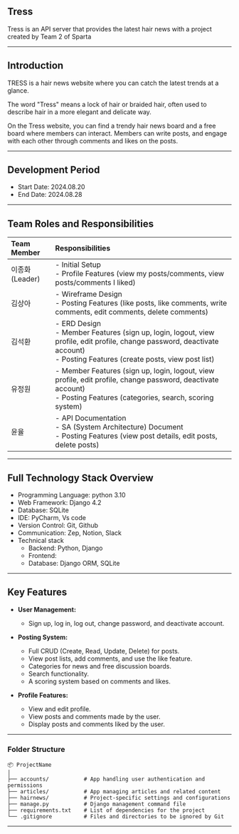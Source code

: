 ## Tress
Tress is an API server that provides the latest hair news with a project created by Team 2 of Sparta

---

## Introduction
TRESS is a hair news website where you can catch the latest trends at a glance.

The word "Tress" means a lock of hair or braided hair, often used to describe hair in a more elegant and delicate way.

On the Tress website, you can find a trendy hair news board and a free board where members can interact. Members can write posts, and engage with each other through comments and likes on the posts.

---

## Development Period
- Start Date: 2024.08.20
- End Date: 2024.08.28

---
## Team Roles and Responsibilities
| Team Member      | Responsibilities                                                                                           |
|:-----------------|:----------------------------------------------------------------------------------------------------------|
| 이종화(Leader) | - Initial Setup<br>- Profile Features (view my posts/comments, view posts/comments I liked)                |
| 김상아           | - Wireframe Design<br>- Posting Features (like posts, like comments, write comments, edit comments, delete comments) |
| 김석환          | - ERD Design<br>- Member Features (sign up, login, logout, view profile, edit profile, change password, deactivate account)<br>- Posting Features (create posts, view post list) |
| 유정원           | - Member Features (sign up, login, logout, view profile, edit profile, change password, deactivate account)<br>- Posting Features (categories, search, scoring system) |
| 윤율             | - API Documentation<br>- SA (System Architecture) Document<br>- Posting Features (view post details, edit posts, delete posts) |


---

## Full Technology Stack Overview
- Programming Language: python 3.10
- Web Framework: Django 4.2
- Database: SQLite
- IDE: PyCharm, Vs code
- Version Control: Git, Github
- Communication: Zep, Notion, Slack
- Technical stack
  - Backend: Python, Django
  - Frontend: 
  - Database: Django ORM, SQLite

---

## Key Features

- **User Management:**
  - Sign up, log in, log out, change password, and deactivate account.

- **Posting System:**
  - Full CRUD (Create, Read, Update, Delete) for posts.
  - View post lists, add comments, and use the like feature.
  - Categories for news and free discussion boards.
  - Search functionality.
  - A scoring system based on comments and likes.

- **Profile Features:**
  - View and edit profile.
  - View posts and comments made by the user.
  - Display posts and comments liked by the user.

---

### Folder Structure
```
📦 ProjectName
│
├── accounts/           # App handling user authentication and permissions
├── articles/           # App managing articles and related content
├── hairnews/           # Project-specific settings and configurations
├── manage.py           # Django management command file
├── requirements.txt    # List of dependencies for the project
└── .gitignore          # Files and directories to be ignored by Git
```
---
